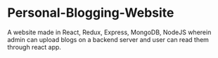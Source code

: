# Personal-Blogging-Website
A website made in React, Redux, Express, MongoDB, NodeJS wherein admin can upload blogs on a backend server and user can read them through react app.
